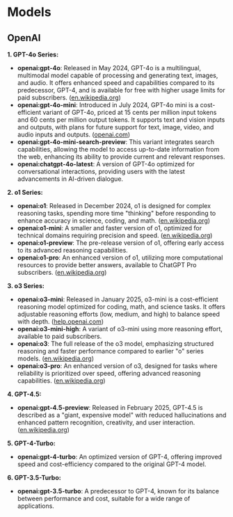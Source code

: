 # Models

## OpenAI

**1. GPT-4o Series:**

- **openai:gpt-4o**: Released in May 2024, GPT-4o is a multilingual, multimodal model capable of processing and generating text, images, and audio. It offers enhanced speed and capabilities compared to its predecessor, GPT-4, and is available for free with higher usage limits for paid subscribers. ([en.wikipedia.org](https://en.wikipedia.org/wiki/GPT-4o?utm_source=openai))
- **openai:gpt-4o-mini**: Introduced in July 2024, GPT-4o mini is a cost-efficient variant of GPT-4o, priced at 15 cents per million input tokens and 60 cents per million output tokens. It supports text and vision inputs and outputs, with plans for future support for text, image, video, and audio inputs and outputs. ([openai.com](https://openai.com/index/gpt-4o-mini-advancing-cost-efficient-intelligence/?utm_source=openai))
- **openai:gpt-4o-mini-search-preview**: This variant integrates search capabilities, allowing the model to access up-to-date information from the web, enhancing its ability to provide current and relevant responses.
- **openai:chatgpt-4o-latest**: A version of GPT-4o optimized for conversational interactions, providing users with the latest advancements in AI-driven dialogue.

**2. o1 Series:**

- **openai:o1**: Released in December 2024, o1 is designed for complex reasoning tasks, spending more time "thinking" before responding to enhance accuracy in science, coding, and math. ([en.wikipedia.org](https://en.wikipedia.org/wiki/OpenAI_o1?utm_source=openai))
- **openai:o1-mini**: A smaller and faster version of o1, optimized for technical domains requiring precision and speed. ([en.wikipedia.org](https://en.wikipedia.org/wiki/OpenAI_o3?utm_source=openai))
- **openai:o1-preview**: The pre-release version of o1, offering early access to its advanced reasoning capabilities.
- **openai:o1-pro**: An enhanced version of o1, utilizing more computational resources to provide better answers, available to ChatGPT Pro subscribers. ([en.wikipedia.org](https://en.wikipedia.org/wiki/OpenAI_o1?utm_source=openai))

**3. o3 Series:**

- **openai:o3-mini**: Released in January 2025, o3-mini is a cost-efficient reasoning model optimized for coding, math, and science tasks. It offers adjustable reasoning efforts (low, medium, and high) to balance speed with depth. ([help.openai.com](https://help.openai.com/en/articles/9624314-model-release-notes?utm_source=openai))
- **openai:o3-mini-high**: A variant of o3-mini using more reasoning effort, available to paid subscribers.
- **openai:o3**: The full release of the o3 model, emphasizing structured reasoning and faster performance compared to earlier "o" series models. ([en.wikipedia.org](https://en.wikipedia.org/wiki/OpenAI_o3?utm_source=openai))
- **openai:o3-pro**: An enhanced version of o3, designed for tasks where reliability is prioritized over speed, offering advanced reasoning capabilities. ([en.wikipedia.org](https://en.wikipedia.org/wiki/OpenAI_o3?utm_source=openai))

**4. GPT-4.5:**

- **openai:gpt-4.5-preview**: Released in February 2025, GPT-4.5 is described as a "giant, expensive model" with reduced hallucinations and enhanced pattern recognition, creativity, and user interaction. ([en.wikipedia.org](https://en.wikipedia.org/wiki/Products_and_applications_of_OpenAI?utm_source=openai))

**5. GPT-4-Turbo:**

- **openai:gpt-4-turbo**: An optimized version of GPT-4, offering improved speed and cost-efficiency compared to the original GPT-4 model.

**6. GPT-3.5-Turbo:**

- **openai:gpt-3.5-turbo**: A predecessor to GPT-4, known for its balance between performance and cost, suitable for a wide range of applications.
